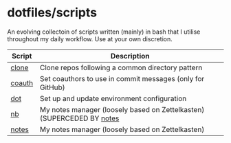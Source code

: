 # dotfiles/scripts

An evolving collectoin of scripts written (mainly) in bash that I
utilise throughout my daily workflow. Use at your own discretion.

| Script             | Description                                               |
| ------------------ | --------------------------------------------------------- |
| [clone](./clone)   | Clone repos following a common directory pattern          |
| [coauth](./coauth) | Set coauthors to use in commit messages (only for GitHub) |
| [dot](./dot)       | Set up and update environment configuration               |
| [nb](./nb)         | My notes manager (loosely based on Zettelkasten) (SUPERCEDED BY [notes](./notes)         |
| [notes](./notes)         | My notes manager (loosely based on Zettelkasten)          |
